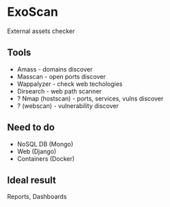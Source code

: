 # ExoScan
External assets checker

## Tools
- Amass - domains discover
- Masscan - open ports discover
- Wappalyzer - check web techologies
- Dirsearch - web path scanner
- ? Nmap (hostscan) - ports, services, vulns discover
- ? (webscan) - vulnerability discover

## Need to do
- NoSQL DB (Mongo)
- Web (Django)
- Containers (Docker)

## Ideal result
Reports, Dashboards